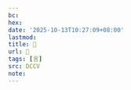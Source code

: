 ```yaml
---
bc:
hex:
date: '2025-10-13T10:27:09+08:00'
lastmod:
title: 􁰄
url: 􁰄
tags: [言]
src: DCCV
note:
---
```

